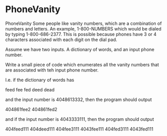 # PhoneVanity
PhoneVanity
Some people like vanity numbers, which are a combination of numbers and letters. An example, 
1-800-NUMBERS which would be dialed by typing 1-800-686-2377. This is possible because phones have 
3 or 4 characters associated with each digit on the dial pad. 


Assume we have two inputs. A dictionary of words, and an input phone number. 


Write a small piece of code which enumerates all the vanity numbers that are associated with teh input phone number. 

I.e. if the dictionary of words has 

feed 
fee 
fed 
deed 
dead 

and the input number is 4048613332, then the program should output 

404861fee2 
404861fed2 


and if the input number is 4043333111, then the program should output 

404feed111 
404deed111 
404fee3111 
4043fee111 
404fed3111 
4043fed111 
